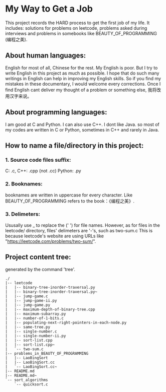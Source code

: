 My Way to Get a Job
====================

This project records the HARD process to get the first job of my life.
It includes: solutions for problems on leetcode, problems asked during interviews and problems in somebooks like BEAUTY_OF_PROGRAMMING (编程之美).

About human languages:  
-----------------------------------------------------------

English for most of all, Chinese for the rest.
My English is poor. But I try to write English in this project as much as possible.
I hope that do such many writings in English can help in improving my English skills.
So if you find my mistakes in these documentary, I would welcome every corrections.
Once I find English cant deliver my thought of a problem or something else, 我将改用汉字来说。

About programming languages:
-----------------------------

I am good at C and Python. I can also use C++. I dont like Java.
so most of my codes are written in C or Python, sometimes in C++ and rarely in Java.

How to name a file/directory in this project:
----------------------------------------------

### 1. Source code files suffix:
C:		.c,
C++: 	.cpp (not .cc)
Python:	.py

### 2. Booknames:
booknames are written in uppercase for every character. Like BEAUTY_OF_PROGRAMMING refers to the book：《编程之美》.

### 3. Delimeters:
Ususally use _ to replace the <SPACE> (' ') for file names.
However, as for files in the leetcode/ directory, files' delimeters are '-'s, such as two-sum.c
This is because leetcode's website are using URLs like "https://leetcode.com/problems/two-sum/".



Project content tree:
--------------------------
generated by the command 'tree'.

	./
	|-- leetcode
	|   |-- binary-tree-inorder-traversal.py
	|   |-- binary-tree-inorder-traversal.py~
	|   |-- jump-game.c
	|   |-- jump-game-ii.py
	|   |-- jump-game.py
	|   |-- maximum-depth-of-binary-tree.cpp
	|   |-- maximum-subarray.py
	|   |-- number-of-1-bits.c
	|   |-- populating-next-right-pointers-in-each-node.py
	|   |-- same-tree.py
	|   |-- single-number.c
	|   |-- single-number-ii.py
	|   |-- sort-list.cpp
	|   |-- sort-list.cpp~
	|   `-- two-sum.c
	|-- problems_in_BEAUTY_OF_PROGRAMMING
	|   |-- LaoBingSort
	|   |-- LaoBingSort.cc
	|   `-- LaoBingSort.cc~
	|-- README.md
	|-- README.md~
	`-- sort_algorithms
	    `-- quicksort.c

